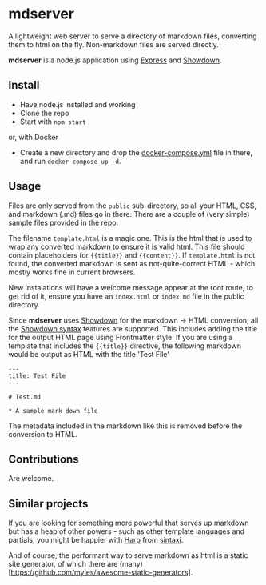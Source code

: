 # mdserver

A lightweight web server to serve a directory of markdown files, converting them to html on the fly. Non-markdown files are served directly.

**mdserver** is a node.js application using [Express](https://expressjs.com/) and [Showdown](https://showdownjs.com/).

## Install

* Have node.js installed and working
* Clone the repo
* Start with `npm start`

or, with Docker

* Create a new directory and drop the [docker-compose.yml](https://github.com/IanKulin/mdserver/blob/main/docker-compose.yml) file in there, and run `docker compose up -d`.

## Usage

Files are only served from the `public` sub-directory, so all your HTML, CSS, and markdown (.md) files go in there. There are a couple of (very simple) sample files provided in the repo.

The filename `template.html` is a magic one. This is the html that is used to wrap any converted markdown to ensure it is valid html. This file should contain placeholders for `{{title}}` and `{{content}}`. If `template.html` is not found, the converted markdown is sent as not-quite-correct HTML - which mostly works fine in current browsers.

New instalations will have a welcome message appear at the root route, to get rid of it, ensure you have an `index.html` or `index.md` file in the public directory.

Since **mdserver** uses [Showdown](https://showdownjs.com/) for the markdown -> HTML conversion, all the [Showdown syntax](https://showdownjs.com/docs/markdown-syntax/) features are supported. This includes adding the title for the output HTML page using Frontmatter style. If you are using a template that includes the `{{title}}` directive, the following markdown would be output as HTML with the title 'Test File'
```
---
title: Test File
---

# Test.md

* A sample mark down file
```
The metadata included in the markdown like this is removed before the conversion to HTML.

## Contributions

Are welcome.


## Similar projects

If you are looking for something more powerful that serves up markdown but has a heap of other powers - such as other template languages and partials, you might be happier with [Harp](https://harpjs.com/) from [sintaxi](https://github.com/sintaxi/harp).

And of course, the performant way to serve markdown as html is a static site generator, of which there are (many)[https://github.com/myles/awesome-static-generators].
